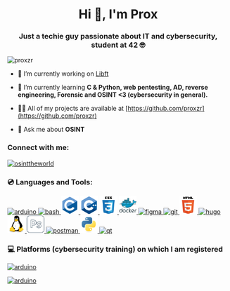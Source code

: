 <h1 align="center">Hi 👋, I'm Prox</h1>
<h3 align="center">Just a techie guy passionate about IT and cybersecurity, student at 42 🤓</h3>

<p align="left"> <img src="https://komarev.com/ghpvc/?username=proxzr&label=Profile%20views&color=0e75b6&style=flat" alt="proxzr" /> </p>

- 🔭 I’m currently working on [Libft](https://github.com/Geoffrey42/libft/blob/master/libft.pdf)

- 🌱 I’m currently learning **C & Python, web pentesting, AD, reverse engineering, Forensic and OSINT <3 (cybersecurity in general).**

- 👨‍💻 All of my projects are available at [https://github.com/proxzr](https://github.com/proxzr)

- 💬 Ask me about **OSINT**

<h3 align="left">Connect with me:</h3>
<p align="left">
<a href="https://twitter.com/osinttheworld" target="blank"><img align="center" src="https://raw.githubusercontent.com/rahuldkjain/github-profile-readme-generator/master/src/images/icons/Social/twitter.svg" alt="osinttheworld" height="30" width="40" /></a>
</p>

<h3 align="left">💿 Languages and Tools:</h3>
<p align="left"> <a href="https://www.arduino.cc/" target="_blank" rel="noreferrer"> <img src="https://cdn.worldvectorlogo.com/logos/arduino-1.svg" alt="arduino" width="40" height="40"/> </a> <a href="https://www.gnu.org/software/bash/" target="_blank" rel="noreferrer"> <img src="https://www.vectorlogo.zone/logos/gnu_bash/gnu_bash-icon.svg" alt="bash" width="40" height="40"/> </a> <a href="https://www.cprogramming.com/" target="_blank" rel="noreferrer"> <img src="https://raw.githubusercontent.com/devicons/devicon/master/icons/c/c-original.svg" alt="c" width="40" height="40"/> </a> <a href="https://www.w3schools.com/cpp/" target="_blank" rel="noreferrer"> <img src="https://raw.githubusercontent.com/devicons/devicon/master/icons/cplusplus/cplusplus-original.svg" alt="cplusplus" width="40" height="40"/> </a> <a href="https://www.w3schools.com/css/" target="_blank" rel="noreferrer"> <img src="https://raw.githubusercontent.com/devicons/devicon/master/icons/css3/css3-original-wordmark.svg" alt="css3" width="40" height="40"/> </a> <a href="https://www.docker.com/" target="_blank" rel="noreferrer"> <img src="https://raw.githubusercontent.com/devicons/devicon/master/icons/docker/docker-original-wordmark.svg" alt="docker" width="40" height="40"/> </a> <a href="https://www.figma.com/" target="_blank" rel="noreferrer"> <img src="https://www.vectorlogo.zone/logos/figma/figma-icon.svg" alt="figma" width="40" height="40"/> </a> <a href="https://git-scm.com/" target="_blank" rel="noreferrer"> <img src="https://www.vectorlogo.zone/logos/git-scm/git-scm-icon.svg" alt="git" width="40" height="40"/> </a> <a href="https://www.w3.org/html/" target="_blank" rel="noreferrer"> <img src="https://raw.githubusercontent.com/devicons/devicon/master/icons/html5/html5-original-wordmark.svg" alt="html5" width="40" height="40"/> </a> <a href="https://gohugo.io/" target="_blank" rel="noreferrer"> <img src="https://api.iconify.design/logos-hugo.svg" alt="hugo" width="40" height="40"/> </a> <a href="https://www.linux.org/" target="_blank" rel="noreferrer"> <img src="https://raw.githubusercontent.com/devicons/devicon/master/icons/linux/linux-original.svg" alt="linux" width="40" height="40"/> </a> <a href="https://www.photoshop.com/en" target="_blank" rel="noreferrer"> <img src="https://raw.githubusercontent.com/devicons/devicon/master/icons/photoshop/photoshop-line.svg" alt="photoshop" width="40" height="40"/> </a> <a href="https://postman.com" target="_blank" rel="noreferrer"> <img src="https://www.vectorlogo.zone/logos/getpostman/getpostman-icon.svg" alt="postman" width="40" height="40"/> </a> <a href="https://www.python.org" target="_blank" rel="noreferrer"> <img src="https://raw.githubusercontent.com/devicons/devicon/master/icons/python/python-original.svg" alt="python" width="40" height="40"/> </a> <a href="https://www.qt.io/" target="_blank" rel="noreferrer"> <img src="https://upload.wikimedia.org/wikipedia/commons/0/0b/Qt_logo_2016.svg" alt="qt" width="40" height="40"/> </a> </p>

<h3 align="left">💻 Platforms (cybersecurity training) on which I am registered </h3>
<p align="left"> <a href="https://www.tryhackme.com/u/0x70726f78" target="_blank" rel="noreferrer"> <img src="https://store.tryhackme.com/cdn/shop/files/THMlogo-gray_scale_824x.png?v=1614347081" alt="arduino" width="125" height="65"/> <p align="left"> <a href="https://www.root-me.org/0x70726f78" target="_blank" rel="noreferrer"> <img src="https://pro.root-me.org/squelettes/images/RMP_logo_blanc.png" alt="arduino" width="70" height="90"/>
